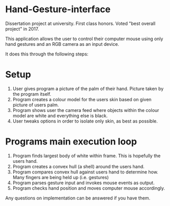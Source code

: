 # Hand-Gesture-interface
Dissertation project at university. First class honors. Voted "best overall project" in 2017.

This application allows the user to control their computer mouse using only hand gestures and an RGB camera as an input device. 

It does this through the following steps:

# Setup
1. User gives program a picture of the palm of their hand. Picture taken by the program itself. 
2. Program creates a colour model for the users skin based on given picture of users palm.
3. Program shows user the camera feed where objects within the colour model are white and everything else is black.
4. User tweaks options in order to isolate only skin, as best as possible.

# Programs main execution loop
1. Program finds largest body of white within frame. This is hopefully the users hand.
2. Program creates a convex hull (a shell) around the users hand.
3. Program compares convex hull against users hand to determine how. Many fingers are being held up (i.e. gestures)
4. Program parses gesture input and invokes mouse events as output.
5. Program checks hand position and moves computer mouse accordingly. 


Any questions on implementation can be answered if you have them.
